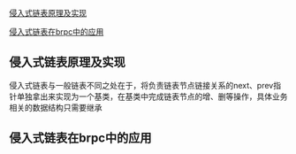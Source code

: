 [侵入式链表原理及实现](#侵入式链表原理及实现)

[侵入式链表在brpc中的应用](#侵入式链表在brpc中的应用)

## 侵入式链表原理及实现
侵入式链表与一般链表不同之处在于，将负责链表节点链接关系的next、prev指针单独拿出来实现为一个基类，在基类中完成链表节点的增、删等操作，具体业务相关的数据结构只需要继承

## 侵入式链表在brpc中的应用

